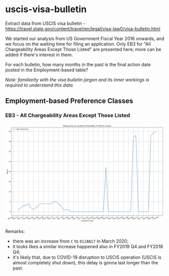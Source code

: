 # uscis-visa-bulletin
Extract data from USCIS visa bulletin - https://travel.state.gov/content/travel/en/legal/visa-law0/visa-bulletin.html

We started our analysis from US Government Fiscal Year 2016 onwards, and we
focus on the waiting time for filing an application.  Only EB3 for "All
Chargeability Areas Except Those Listed" are presented here; more can be added
if there's interest in them.

For each bulletin, how many months in the past is the final action date posted
in the Employment-based table?

_Note: familiarity with the visa bulletin jargon and its inner workings is
required to understand this data._

## Employment-based Preference Classes

### EB3 - All Chargeability Areas Except Those Listed
![EB3](images/EB3.svg)

Remarks:
* there was an increase from `C` to `01JAN17` in March 2020;
* it looks likes a similar increase happened also in FY2019 Q4 and FY2018 Q4;
* it's likely that, due to COVID-19 disruption to USCIS operation (USCIS is almost
  completely shut down), this delay is gonna last longer than the past.
